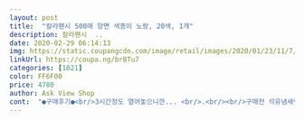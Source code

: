 ```yaml
---
layout: post 
title:  "칼라팬시 500매 양면 색종이 노랑, 20색, 1개" 
description: 칼라팬시  ..
date: 2020-02-29 06:14:13 
img: https://static.coupangcdn.com/image/retail/images/2020/01/23/11/7/3fd4e2d2-6278-4712-b34e-1af639c0b857.jpg 
linkUrl: https://coupa.ng/brBTu7 
categories: [1021] 
color: FF6F00 
price: 4780 
author: Ask View Shop 
cont:  "●구매후기●<br/>3시간정도 열어놓으니깐... <br/>.<br/><br/>구매전 석유냄새난다는 후기가 몇개있던데<br/>근데 전 개인적으로 어린 아이가 있는가정이라면 요거 비추입니다~~<br/>냄새고 빠지고 양도 많아서 아이들이 놀기 넘 좋아요^^<br/>냄새때문에 색종이로 놀이하는데 신경쓰일정도는 아니였어요<br/>다 좋은데 열자마자 냄새가 ㅋㅋ<br/>두께로된 상자에요<br/>몇천원짜리 제품하나에 그렇게 열내고 신경쓰면서<br/>비닐뜯고 바로 냄새맡아보니 석유냄새가 나긴해요<br/>상품평보고 가격이 넘 좋아서 구매했어요!!<br/>색종이 담긴케이스는 플라스틱이 아니고 도화지정도의<br/>신경쓰지않고 구매했어요.<br/><br/>싼가격에 좋은제품을 사려는건 욕심이죠<br/>아니면 냄새안나는 가격있는 색종이  쓰던지~~<br/>아직 손이 입이나 얼굴로 가는데 좀 찝찝할거같아요~~<br/>안에구성은 색종이 외에 눈알 스티커  몇개추가로 있어요<br/>애초에 다른색종이에 반값인 이제품을 굳이사서 냄새나니<br/>어짜피 선택이예요~ 저렴한가격에 석유냄새 나는 색종이 쓰던지<br/>어쨌뜬저렴하네요~~<br/>어쩌니 볼멘소리들을 하는지 이해가 안가네요<br/>어차피 색종이에 코를박고 접을건 아닐뿐더러<br/>오늘부터  베란다에서 냄시 뺄라구요^^<br/>요즘 쿠팡리뷰보면 몸에화가 많은분들이 계시던데<br/>우선~석유 냄새는 굉장히 심해요~<br/>의도적인 블랙컨슈머인지도 모르지만요<br/>저두 상품평  보고 고민하다 싼맛에 샀지만~~이리심할줄이야~~어떤분이 코박고 접을것도아니면서 예민하다 하지만 코안박아도 머리 아플만큼 석유냄시가~~~<br/>전 이가격에 500매면 가성비 완전 좋다고 생각하거든요<br/>피곤해서 어떻게 사시는지요?<br/>하지만 미리 상자열어두고 쓰니 괜찮네요ㅎㅎ<br/>후기중에 냄새때문에 화가많이 나신분들이 계시는데<br/>3시간정도 열어놓으니깐... <br/>.<br/><br/>구매전 석유냄새난다는 후기가 몇개있던데<br/>근데 전 개인적으로 어린 아이가 있는가정이라면 요거 비추입니다~~<br/>냄새고 빠지고 양도 많아서 아이들이 놀기 넘 좋아요^^<br/>냄새때문에 색종이로 놀이하는데 신경쓰일정도는 아니였어요<br/>다 좋은데 열자마자 냄새가 ㅋㅋ<br/>두께로된 상자에요<br/>몇천원짜리 제품하나에 그렇게 열내고 신경쓰면서<br/>비닐뜯고 바로 냄새맡아보니 석유냄새가 나긴해요<br/>상품평보고 가격이 넘 좋아서 구매했어요!!<br/>색종이 담긴케이스는 플라스틱이 아니고 도화지정도의<br/>신경쓰지않고 구매했어요.<br/><br/>싼가격에 좋은제품을 사려는건 욕심이죠<br/>아니면 냄새안나는 가격있는 색종이  쓰던지~~<br/>아직 손이 입이나 얼굴로 가는데 좀 찝찝할거같아요~~<br/>안에구성은 색종이 외에 눈알 스티커  몇개추가로 있어요<br/>애초에 다른색종이에 반값인 이제품을 굳이사서 냄새나니<br/>어짜피 선택이예요~ 저렴한가격에 석유냄새 나는 색종이 쓰던지<br/>어쨌뜬저렴하네요~~<br/>어쩌니 볼멘소리들을 하는지 이해가 안가네요<br/>어차피 색종이에 코를박고 접을건 아닐뿐더러<br/>오늘부터  베란다에서 냄시 뺄라구요^^<br/>요즘 쿠팡리뷰보면 몸에화가 많은분들이 계시던데<br/>우선~석유 냄새는 굉장히 심해요~<br/>의도적인 블랙컨슈머인지도 모르지만요<br/>저두 상품평  보고 고민하다 싼맛에 샀지만~~이리심할줄이야~~어떤분이 코박고 접을것도아니면서 예민하다 하지만 코안박아도 머리 아플만큼 석유냄시가~~~<br/>전 이가격에 500매면 가성비 완전 좋다고 생각하거든요<br/>피곤해서 어떻게 사시는지요?<br/>하지만 미리 상자열어두고 쓰니 괜찮네요ㅎㅎ<br/>후기중에 냄새때문에 화가많이 나신분들이 계시는데<br/>3시간정도 열어놓으니깐... <br/>.<br/><br/>구매전 석유냄새난다는 후기가 몇개있던데<br/>근데 전 개인적으로 어린 아이가 있는가정이라면 요거 비추입니다~~<br/>냄새고 빠지고 양도 많아서 아이들이 놀기 넘 좋아요^^<br/>냄새때문에 색종이로 놀이하는데 신경쓰일정도는 아니였어요<br/>다 좋은데 열자마자 냄새가 ㅋㅋ<br/>두께로된 상자에요<br/>몇천원짜리 제품하나에 그렇게 열내고 신경쓰면서<br/>비닐뜯고 바로 냄새맡아보니 석유냄새가 나긴해요<br/>상품평보고 가격이 넘 좋아서 구매했어요!!<br/>색종이 담긴케이스는 플라스틱이 아니고 도화지정도의<br/>신경쓰지않고 구매했어요.<br/><br/>싼가격에 좋은제품을 사려는건 욕심이죠<br/>아니면 냄새안나는 가격있는 색종이  쓰던지~~<br/>아직 손이 입이나 얼굴로 가는데 좀 찝찝할거같아요~~<br/>안에구성은 색종이 외에 눈알 스티커  몇개추가로 있어요<br/>애초에 다른색종이에 반값인 이제품을 굳이사서 냄새나니<br/>어짜피 선택이예요~ 저렴한가격에 석유냄새 나는 색종이 쓰던지<br/>어쨌뜬저렴하네요~~<br/>어쩌니 볼멘소리들을 하는지 이해가 안가네요<br/>어차피 색종이에 코를박고 접을건 아닐뿐더러<br/>오늘부터  베란다에서 냄시 뺄라구요^^<br/>요즘 쿠팡리뷰보면 몸에화가 많은분들이 계시던데<br/>우선~석유 냄새는 굉장히 심해요~<br/>의도적인 블랙컨슈머인지도 모르지만요<br/>저두 상품평  보고 고민하다 싼맛에 샀지만~~이리심할줄이야~~어떤분이 코박고 접을것도아니면서 예민하다 하지만 코안박아도 머리 아플만큼 석유냄시가~~~<br/>전 이가격에 500매면 가성비 완전 좋다고 생각하거든요<br/>피곤해서 어떻게 사시는지요?<br/>하지만 미리 상자열어두고 쓰니 괜찮네요ㅎㅎ<br/>후기중에 냄새때문에 화가많이 나신분들이 계시는데<br/>" 
---
```

